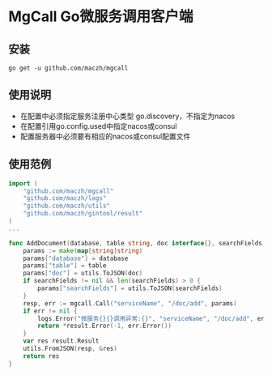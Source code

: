 # MgCall Go微服务调用客户端

## 安装
```shell script
go get -u github.com/maczh/mgcall
```

## 使用说明
+ 在配置中必须指定服务注册中心类型 go.discovery，不指定为nacos
+ 在配置引用go.config.used中指定nacos或consul
+ 配置服务器中必须要有相应的nacos或consul配置文件

## 使用范例
```go
import (
    "github.com/maczh/mgcall"
    "github.com/maczh/logs"
    "github.com/maczh/utils"
    "github.com/maczh/gintool/result"
)
...

func AddDocument(database, table string, doc interface{}, searchFields []string) result.Result {
	params := make(map[string]string)
	params["database"] = database
	params["table"] = table
	params["doc"] = utils.ToJSON(doc)
	if searchFields != nil && len(searchFields) > 0 {
		params["searchFields"] = utils.ToJSON(searchFields)
	}
	resp, err := mgcall.Call("serviceName", "/doc/add", params)
	if err != nil {
		logs.Error("微服务{}{}调用异常:{}", "serviceName", "/doc/add", err.Error())
		return *result.Error(-1, err.Error())
	}
	var res result.Result
	utils.FromJSON(resp, &res)
	return res
}

```